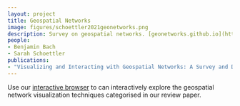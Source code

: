 ```yaml
---
layout: project
title: Geospatial Networks
image: figures/schoettler2021geonetworks.png
description: Survey on geospatial networks. [geonetworks.github.io](https://geonetworks.github.io).
people:
- Benjamin Bach
- Sarah Schoettler 
publications:
- "Visualizing and Interacting with Geospatial Networks: A Survey and Design Space"
---
```


Use our [interactive browser](https://geonetworks.github.io/) to can interactively explore the geospatial network visualization techniques categorised in our review paper.
